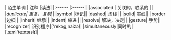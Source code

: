 | 陌生单词 | 注释	   |读法|
|:------ |:------||
|associated | 关联的，联系的 ||
|*duplicate| 重复，复制*||
|symbol |标记||
|dashed| 虚线  ||
|solid| 实线||
|border |边框||
|inherit| 继承||
|indent| 缩进 ||
|resolve| 解决，决定||
|gesture| 手势||
|recognizer|  识别程序|['rekəg,naizə]|
|simultaneously|同时的|[,sɪml'teɪnɪəslɪ]|